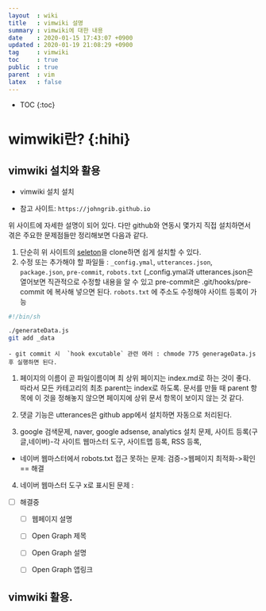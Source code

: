 ```yaml
---
layout  : wiki
title   : vimwiki 설명
summary : vimwiki에 대한 내용
date    : 2020-01-15 17:43:07 +0900
updated : 2020-01-19 21:08:29 +0900
tag     : vimwiki
toc     : true
public  : true
parent  : vim
latex   : false
---
```

* TOC
{:toc}

# wimwiki란? {:hihi}
 
## vimwiki 설치와 활용
* vimwiki 설치 설치 
 
- 참고 사이트: `https://johngrib.github.io`
 
 위 사이트에 자세한 설명이 되어 있다. 다만 github와 연동시 몇가지 직접 설치하면서 겪은 주요한 문제점들만 정리해보면 다음과 같다.
1. 단순히 위 사이트의 [seleton](https://github.com/johngrib/johngrib-jekyll-skeleton)을  clone하면 쉽게 설치할 수 있다.
2. 수정 또는 추가해야 할 파일들 : `_config.ymal`, `utterances.json`, `package.json`, `pre-commit`, `robots.txt`   (_config.ymal과 utterances.json은 열어보면 직관적으로 수정할 내용을 알 수 있고 pre-commit은 .git/hooks/pre-commit 에 복사해 넣으면 된다. `robots.txt` 에 주소도 수정해야 사이트 등록이 가능

```sh
#!/bin/sh

./generateData.js
git add _data

```

    - git commit 시  `hook excutable` 관련 에러 : chmode 775 generageData.js 후 실행하면 된다.

1. 페이지의 이름이 곧 파일이름이며 최 상위 페이지는 index.md로 하는 것이 좋다. 따라서 모든 카테고리의 최초 parent는 index로 하도록. 문서를 만들 때 parent 항목에 이 것을 정해놓지 않으면 페이지에 상위 문서 항목이 보이지 않는 것 같다.
2. 댓글 기능은 utterances은 github app에서 설치하면 자동으로 처리된다.

3. google 검색문제, naver, google adsense, analytics 설치 문제, 사이트 등록(구글,네이버)-각 사이트 웹마스터 도구, 사이트맵 등록, RSS 등록, 
- 네이버 웹마스터에서 robots.txt 접근 못하는 문제: 검증->웹페이지 최적화->확인 == 해결
4. 네이버 웹마스터 도구 x로 표시된 문제 :
* [ ] 해결중
    * [ ] 웹페이지 설명
    * [ ] Open Graph 제목
    * [ ] Open Graph 설명
    * [ ] Open Graph 앱링크



## vimwiki 활용.


